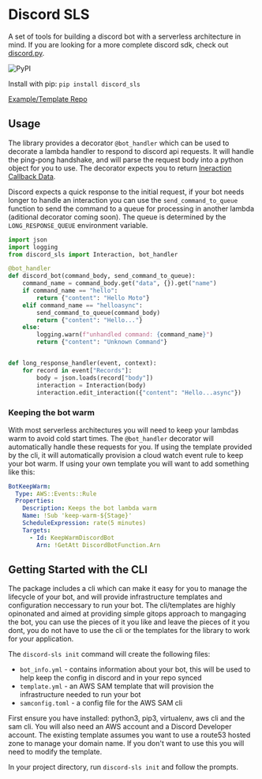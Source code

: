 # Discord SLS

A set of tools for building a discord bot with a serverless architecture in mind. If you are looking for a more complete discord sdk, check out [discord.py](https://github.com/Rapptz/discord.py).

![PyPI](https://img.shields.io/pypi/v/discord_sls)

Install with pip: `pip install discord_sls`

[Example/Template Repo](https://github.com/beverts312/discord-bot-template)

## Usage

The library provides a decorator `@bot_handler` which can be used to decorate a lambda handler to respond to discord api requests.
It will handle the ping-pong handshake, and will parse the request body into a python object for you to use. The decorator expects you to return [Ineraction Callback Data](https://discord.com/developers/docs/interactions/receiving-and-responding#interaction-response-object-interaction-callback-data-structure).

Discord expects a quick response to the initial request, if your bot needs longer to handle an interaction you can use the `send_command_to_queue` function to send the command to a queue for processing in another lambda (aditional decorator coming soon). The queue is determined by the `LONG_RESPONSE_QUEUE` environment variable.

```py
import json
import logging
from discord_sls import Interaction, bot_handler

@bot_handler
def discord_bot(command_body, send_command_to_queue):
    command_name = command_body.get("data", {}).get("name")
    if command_name == "hello":
        return {"content": "Hello Moto"}
    elif command_name == "helloasync":
        send_command_to_queue(command_body)
        return {"content": "Hello..."}
    else:
        logging.warn(f"unhandled command: {command_name}")
        return {"content": "Unknown Command"}


def long_response_handler(event, context):
    for record in event["Records"]:
        body = json.loads(record["body"])
        interaction = Interaction(body)
        interaction.edit_interaction({"content": "Hello...async"})
```

### Keeping the bot warm

With most serverless architectures you will need to keep your lambdas warm to avoid cold start times. The `@bot_handler` decorator will automatically handle these requests for you.
If using the template provided by the cli, it will automatically provision a cloud watch event rule to keep your bot warm. If using your own template you will want to add something like this:

```yml
BotKeepWarm:
  Type: AWS::Events::Rule
  Properties:
    Description: Keeps the bot lambda warm
    Name: !Sub 'keep-warm-${Stage}'
    ScheduleExpression: rate(5 minutes)
    Targets:
      - Id: KeepWarmDiscordBot
        Arn: !GetAtt DiscordBotFunction.Arn
```

## Getting Started with the CLI

The package includes a cli which can make it easy for you to manage the lifecycle of your bot, and will provide infrastructure templates and configuration neccessary to run your bot.
The cli/templates are highly opinonated and aimed at providing simple gitops approach to mangaging the bot, you can use the pieces of it you like and leave the pieces of it you dont, you do not have to use the cli or the templates for the library to work for your application.

The `discord-sls init` command will create the following files:

- `bot_info.yml` - contains information about your bot, this will be used to help keep the config in discord and in your repo synced
- `template.yml` - an AWS SAM template that will provision the infrastructure needed to run your bot
- `samconfig.toml` - a config file for the AWS SAM cli

First ensure you have installed: python3, pip3, virtualenv, aws cli and the sam cli.
You will also need an AWS account and a Discord Developer account.
The existing template assumes you want to use a route53 hosted zone to manage your domain name. If you don't want to use this you will need to modify the template.

In your project directory, run `discord-sls init` and follow the prompts.
